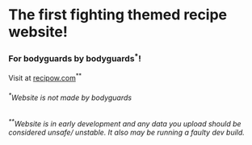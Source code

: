 # The first fighting themed recipe website!

### For bodyguards by bodyguards<sup>*</sup>!

Visit at [recipow.com](https://recipow.com)<sup>**</sup>

###### <sup>*</sup>Website is not made by bodyguards

###### <sup>**</sup>Website is in early development and any data you upload should be considered unsafe/ unstable. It also may be running a faulty dev build. 
